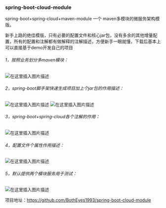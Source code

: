 ### spring-boot-cloud-module
spring-boot+spring-cloud+maven-module 一个 maven多模块的微服务架构模版。

新手上路的绝佳模版，只有必要的配置文件和核心jar包，没有多余的其他增量配置，所有的配置和注解都有做解释的注解描述，方便新手一眼就懂，下载后基本上可以直接基于demo开发自己的项目


###### 1，按照业务划分多maven模块：
![在这里插入图片描述](https://img-blog.csdnimg.cn/20190629160747114.png?x-oss-process=image/watermark,type_ZmFuZ3poZW5naGVpdGk,shadow_10,text_aHR0cHM6Ly9ibG9nLmNzZG4ubmV0L3UwMTA2MzMyNjY=,size_16,color_FFFFFF,t_70)
###### 2，spring-boot脚手架快速生成项目加上个jar包的作用描述：
![在这里插入图片描述](https://img-blog.csdnimg.cn/20190629160930806.png?x-oss-process=image/watermark,type_ZmFuZ3poZW5naGVpdGk,shadow_10,text_aHR0cHM6Ly9ibG9nLmNzZG4ubmV0L3UwMTA2MzMyNjY=,size_16,color_FFFFFF,t_70)
![在这里插入图片描述](https://img-blog.csdnimg.cn/20190629160954485.png?x-oss-process=image/watermark,type_ZmFuZ3poZW5naGVpdGk,shadow_10,text_aHR0cHM6Ly9ibG9nLmNzZG4ubmV0L3UwMTA2MzMyNjY=,size_16,color_FFFFFF,t_70)
###### 3，spring-boot+spring-cloud各个注解的作用：
![在这里插入图片描述](https://img-blog.csdnimg.cn/20190629161026225.png?x-oss-process=image/watermark,type_ZmFuZ3poZW5naGVpdGk,shadow_10,text_aHR0cHM6Ly9ibG9nLmNzZG4ubmV0L3UwMTA2MzMyNjY=,size_16,color_FFFFFF,t_70)
###### 4，配置文件个属性作用描述：
![在这里插入图片描述](https://img-blog.csdnimg.cn/20190629161132144.png?x-oss-process=image/watermark,type_ZmFuZ3poZW5naGVpdGk,shadow_10,text_aHR0cHM6Ly9ibG9nLmNzZG4ubmV0L3UwMTA2MzMyNjY=,size_16,color_FFFFFF,t_70)
###### 5，默认提供两个模块服务用于测试：
![在这里插入图片描述](https://img-blog.csdnimg.cn/20190629161248281.png?x-oss-process=image/watermark,type_ZmFuZ3poZW5naGVpdGk,shadow_10,text_aHR0cHM6Ly9ibG9nLmNzZG4ubmV0L3UwMTA2MzMyNjY=,size_16,color_FFFFFF,t_70)

项目地址：https://github.com/BothEyes1993/spring-boot-cloud-module
